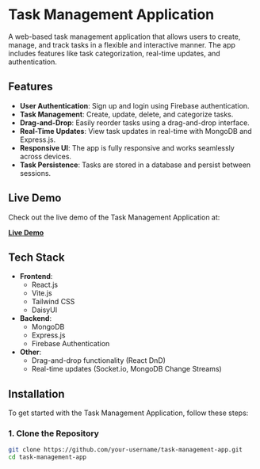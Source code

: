 # Task Management Application

A web-based task management application that allows users to create, manage, and track tasks in a flexible and interactive manner. The app includes features like task categorization, real-time updates, and authentication.

## Features

- **User Authentication**: Sign up and login using Firebase authentication.
- **Task Management**: Create, update, delete, and categorize tasks.
- **Drag-and-Drop**: Easily reorder tasks using a drag-and-drop interface.
- **Real-Time Updates**: View task updates in real-time with MongoDB and Express.js.
- **Responsive UI**: The app is fully responsive and works seamlessly across devices.
- **Task Persistence**: Tasks are stored in a database and persist between sessions.

## Live Demo

Check out the live demo of the Task Management Application at:

[**Live Demo**](https://taskoverflow-6f0b0.web.app/)

## Tech Stack

- **Frontend**:
  - React.js
  - Vite.js
  - Tailwind CSS
  - DaisyUI
- **Backend**:
  - MongoDB
  - Express.js
  - Firebase Authentication
- **Other**:
  - Drag-and-drop functionality (React DnD)
  - Real-time updates (Socket.io, MongoDB Change Streams)

## Installation

To get started with the Task Management Application, follow these steps:

### 1. Clone the Repository

```bash
git clone https://github.com/your-username/task-management-app.git
cd task-management-app
